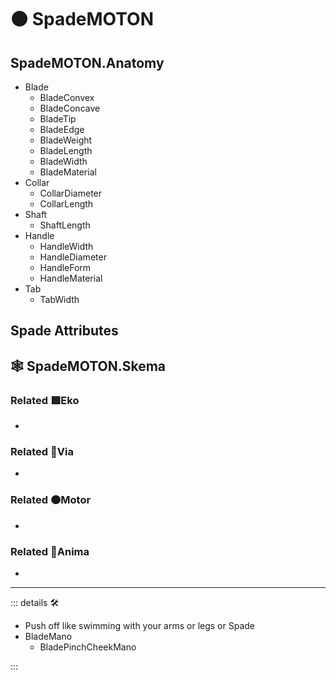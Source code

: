 # 🟠 <motor>SpadeMOTON</motor>

## SpadeMOTON.Anatomy

- Blade
    - BladeConvex
    - BladeConcave
    - BladeTip
    - BladeEdge
    - BladeWeight
    - BladeLength
    - BladeWidth
    - BladeMaterial
- Collar
    - CollarDiameter
    - CollarLength
- Shaft
    - ShaftLength
- Handle
    - HandleWidth
    - HandleDiameter
    - HandleForm
    - HandleMaterial
- Tab
    - TabWidth

## Spade Attributes

## 🕸 SpadeMOTON.Skema

### Related 🟩<ekos>Eko</ekos>

-

### Related 🔻<via>Via</via>

-

### Related 🟠<motor>Motor</motor>

-

### Related 💜<anima>Anima</anima>

-

---

<!-- =================================================== -->
<!-- =================================================== -->
<!-- =================================================== -->
<!-- =================================================== -->
<!-- =================================================== -->
::: details 🛠

- Push off like swimming with your arms or legs or Spade
- BladeMano
    - BladePinchCheekMano

:::
